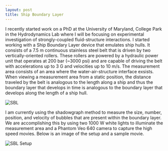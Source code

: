 ```yaml
---
layout: post
title: Ship Boundary Layer
---
```


I recently started work on a PhD at the University of Maryland, College Park in the Hydrodynamics Lab where I will be focusing on experimental investigation of strongly-coupled fluid-structure interactions. I started working with a Ship Boundary Layer device that emulates ship hulls. It consists of a 7.5 m continuous stainless steel belt that is driven by two vertically-oriented rollers. These rollers are powered by a hydraulic power unit that operates at 200 bar (~3000 psi) and are capable of driving the belt with accelerations up to 3 G and velocities up to 10 m/s. The measurement area consists of an area where the water-air-structure interface exsists. When viewing a measurement area from a static position, the distance traveled by the belt is analogous to the length along a ship and thus the boundary layer that develops in time is analogous to the boundary layer that develops along the length of a ship hull.

![SBL](https://i.imgur.com/wsUF5Or.jpg "Ship Boundary Layer Device")

I am currently using the shadowgraph method to measure the size, number, position, and velocity of bubbles that are present within the boundary layer. We are accomplishing this by using two 1000 W white lights to illuminate the measurement area and a Phantom Veo 640 camera to capture the high speed movies. Below is an image of the setup and a sample movie.

![SBL Setup](https://i.imgur.com/5FcGZQK.jpg "Measurement Setup")
